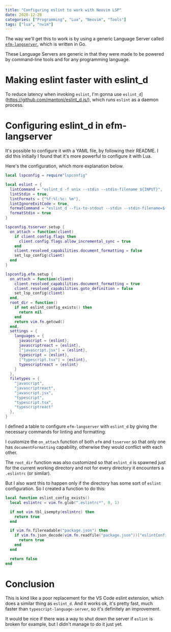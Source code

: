```yaml
---
title: "Configuring eslint to work with Neovim LSP"
date: 2020-12-28
categories: ["Programming", "Lua", "Neovim", "Tools"]
tags: ["lua", "nvim"]
---
```


The way we'll get this to work is by using a generic Language Server called
[`efm-langserver`](https://github.com/mattn/efm-langserver), which is written
in Go.

These Language Servers are generic in that they were made to be powered by
command-line tools and for any programming language.

# Making eslint faster with eslint_d

To reduce latency when invoking `eslint`, I'm gonna use
`eslint_d`](https://github.com/mantoni/eslint_d.js/), which runs `eslint` as a
daemon process.

# Configuring eslint_d in efm-langserver

It's possible to configure it with a YAML file, by following their README. I
did this initially I found that it's more powerful to configure it with Lua.

Here's the configuration, which more explanation below.

```lua
local lspconfig = require"lspconfig"

local eslint = {
  lintCommand = "eslint_d -f unix --stdin --stdin-filename ${INPUT}",
  lintStdin = true,
  lintFormats = {"%f:%l:%c: %m"},
  lintIgnoreExitCode = true,
  formatCommand = "eslint_d --fix-to-stdout --stdin --stdin-filename=${INPUT}",
  formatStdin = true
}

lspconfig.tsserver.setup {
  on_attach = function(client)
    if client.config.flags then
      client.config.flags.allow_incremental_sync = true
    end
    client.resolved_capabilities.document_formatting = false
    set_lsp_config(client)
  end
}

lspconfig.efm.setup {
  on_attach = function(client)
    client.resolved_capabilities.document_formatting = true
    client.resolved_capabilities.goto_definition = false
    set_lsp_config(client)
  end,
  root_dir = function()
    if not eslint_config_exists() then
      return nil
    end
    return vim.fn.getcwd()
  end,
  settings = {
    languages = {
      javascript = {eslint},
      javascriptreact = {eslint},
      ["javascript.jsx"] = {eslint},
      typescript = {eslint},
      ["typescript.tsx"] = {eslint},
      typescriptreact = {eslint}
    }
  },
  filetypes = {
    "javascript",
    "javascriptreact",
    "javascript.jsx",
    "typescript",
    "typescript.tsx",
    "typescriptreact"
  },
}
```

I defined a table to configure `efm-langserver` with `eslint_d` by giving the
necessary commands for linting and formatting.

I customize the `on_attach` function of both `efm` and `tsserver` so that only
one has `documentFormatting` capability, otherwise they would conflict with
each other.

The `root_dir` function was also customized so that `eslint_d` is spawned just
for the current working directory and not for every directory it encounters a
`.eslintrc` (or similar).

But I also want this to happen only if the directory has some sort of `eslint`
configuration. So I created a function to do this:

```lua
local function eslint_config_exists()
  local eslintrc = vim.fn.glob(".eslintrc*", 0, 1)

  if not vim.tbl_isempty(eslintrc) then
    return true
  end

  if vim.fn.filereadable("package.json") then
    if vim.fn.json_decode(vim.fn.readfile("package.json"))["eslintConfig"] then
      return true
    end
  end

  return false
end
```

# Conclusion

This is kind like a poor replacement for the VS Code eslint extension,
which does a similar thing as `eslint_d`. And it works ok, it's pretty fast,
much faster than `typescript-language-server`, so it's definitely an improvement.

It would be nice if there was a way to shut down the server if `eslint` is
broken for example, but I didn't manage to do it just yet.
